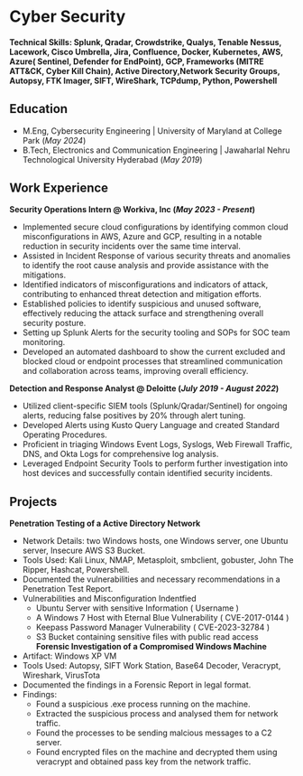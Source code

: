 # Cyber Security

#### Technical Skills: Splunk, Qradar, Crowdstrike, Qualys, Tenable Nessus, Lacework, Cisco Umbrella, Jira, Confluence, Docker, Kubernetes, AWS, Azure( Sentinel, Defender for EndPoint), GCP, Frameworks (MITRE ATT&CK, Cyber Kill Chain), Active Directory,Network Security Groups, Autopsy, FTK Imager, SIFT, WireShark, TCPdump, Python, Powershell

## Education						       		
- M.Eng, Cybersecurity Engineering	 | University of Maryland at College Park (_May 2024_)	 			        		
- B.Tech, Electronics and Communication Engineering | Jawaharlal Nehru Technological University Hyderabad (_May 2019_)

## Work Experience
**Security Operations Intern @ Workiva, Inc (_May 2023 - Present_)**
- Implemented secure cloud configurations by identifying common cloud misconfigurations in AWS, Azure and GCP, resulting in a notable reduction in security incidents over the same time interval.
- Assisted in Incident Response of various security threats and anomalies to identify the root cause analysis and provide assistance with the mitigations.
- Identified indicators of misconfigurations and indicators of attack, contributing to enhanced threat detection and mitigation efforts.
- Established policies to identify suspicious and unused software, effectively reducing the attack surface and strengthening overall security posture.
- Setting up Splunk Alerts for the security tooling and SOPs for SOC team monitoring.
- Developed an automated dashboard to show the current excluded and blocked cloud or endpoint processes that streamlined communication and collaboration across teams, improving overall efficiency.


**Detection and Response Analyst @ Deloitte (_July 2019 - August 2022_)**
- Utilized client-specific SIEM tools (Splunk/Qradar/Sentinel) for ongoing alerts, reducing false positives by 20% through alert tuning.
- Developed Alerts using Kusto Query Language and created Standard Operating Procedures.
- Proficient in triaging Windows Event Logs, Syslogs, Web Firewall Traffic, DNS, and Okta Logs for comprehensive log analysis.
- Leveraged Endpoint Security Tools to perform further investigation into host devices and successfully contain identified security incidents.


## Projects
**Penetration Testing of a Active Directory Network**
- Network Details: two Windows hosts, one Windows server, one Ubuntu server, Insecure AWS S3 Bucket.
- Tools Used: Kali Linux, NMAP, Metasploit, smbclient, gobuster, John The Ripper, Hashcat, Powershell.
- Documented the vulnerabilities and necessary recommendations in a Penetration Test Report.
- Vulnerabilities and Misconfiguration Indentfied
  - Ubuntu Server with sensitive Information ( Username )
  - A Windows 7 Host with Eternal Blue Vulnerability ( CVE-2017-0144 )
  - Keepass Password Manager Vulnerability ( CVE-2023-32784 )
  - S3 Bucket containing sensitive files with public read access
**Forensic Investigation of a Compromised Windows Machine**
- Artifact: Windows XP VM
- Tools Used: Autopsy, SIFT Work Station, Base64 Decoder, Veracrypt, Wireshark, VirusTota
- Documented the findings in a Forensic Report in legal format.
- Findings:
  - Found a suspicious .exe process running on the machine.
  - Extracted the suspicious process and analysed them for network traffic.
  - Found the processes to be sending malcious messages to a C2 server.
  - Found encrypted files on the machine and decrypted them using veracrypt and obtained pass key from the network traffic.

